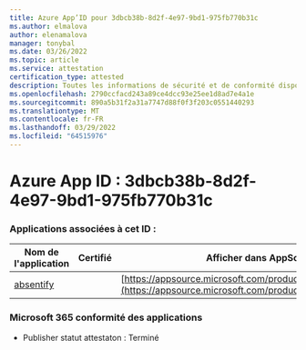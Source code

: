 ```yaml
---
title: Azure App’ID pour 3dbcb38b-8d2f-4e97-9bd1-975fb770b31c
ms.author: elmalova
author: elenamalova
manager: tonybal
ms.date: 03/26/2022
ms.topic: article
ms.service: attestation
certification_type: attested
description: Toutes les informations de sécurité et de conformité disponibles pour 3dbcb38b-8d2f-4e97-9bd1-975fb770b31c.
ms.openlocfilehash: 2790ccfacd243a89ce4dcc93e25ee1d8ad7e4a1e
ms.sourcegitcommit: 890a5b31f2a31a7747d88f0f3f203c0551440293
ms.translationtype: MT
ms.contentlocale: fr-FR
ms.lasthandoff: 03/29/2022
ms.locfileid: "64515976"
---
```

# <a name="azure-app-id-3dbcb38b-8d2f-4e97-9bd1-975fb770b31c"></a>Azure App ID : 3dbcb38b-8d2f-4e97-9bd1-975fb770b31c


### <a name="apps-associated-with-this-id"></a>Applications associées à cet ID :
| **Nom de l'application** | **Certifié** | **Afficher dans AppSource** |
|--------------|---------------|-----------------------|
| [absentify](../forward/WA200003833.md) |  | [https://appsource.microsoft.com/product/office/WA200003833](https://appsource.microsoft.com/product/office/WA200003833) |

### <a name="microsoft-365-app-compliance-status"></a>Microsoft 365 conformité des applications
- Publisher statut attestaton : Terminé

